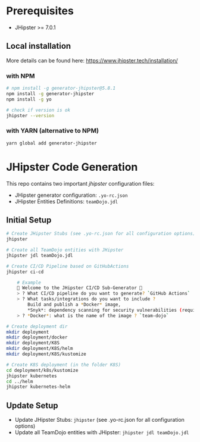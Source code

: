 # Prerequisites

- JHipster >= 7.0.1

## Local installation

More details can be found here: https://www.jhipster.tech/installation/

### with NPM

```bash
# npm install -g generator-jhipster@5.8.1
npm install -g generator-jhipster
npm install -g yo

# check if version is ok
jhipster --version
```

### with YARN (alternative to NPM)

```bash
yarn global add generator-jhipster
```

# JHipster Code Generation

This repo contains two important _jhipster_ configuration files:

- JHipster generator configuration: `.yo-rc.json`
- JHipster Entities Definitions: `teamDojo.jdl`

## Initial Setup

```bash
# Create JHipster Stubs (see .yo-rc.json for all configuration options)
jhipster

# Create all TeamDojo entities with JHipster
jhipster jdl teamDojo.jdl

# Create CI/CD Pipeline based on GitHubActions
jhipster ci-cd

    # Example
    🚀 Welcome to the JHipster CI/CD Sub-Generator 🚀
    > ? What CI/CD pipeline do you want to generate? `GitHub Actions`
    > ? What tasks/integrations do you want to include ? 
        Build and publish a *Docker* image, 
        *Snyk*: dependency scanning for security vulnerabilities (requires SNYK_TOKEN)
    > ? *Docker*: what is the name of the image ? `team-dojo`

# Create deployment dir
mkdir deployment
mkdir deployment/docker
mkdir deployment/K8S
mkdir deployment/K8S/helm
mkdir deployment/K8S/kustomize

# Create K8S deployment (in the folder K8S)
cd deployment/k8s/kustomize
jhipster kubernetes
cd ../helm
jhipster kubernetes-helm

```

## Update Setup

- Update JHipster Stubs: `jhipster` (see .yo-rc.json for all configuration options)
- Update all TeamDojo entities with JHipster: `jhipster jdl teamDojo.jdl`
